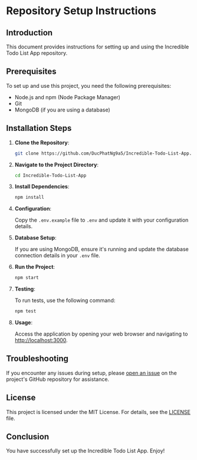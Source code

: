 # Repository Setup Instructions

## Introduction

This document provides instructions for setting up and using the Incredible Todo List App repository.

## Prerequisites

To set up and use this project, you need the following prerequisites:

- Node.js and npm (Node Package Manager)
- Git
- MongoDB (if you are using a database)

## Installation Steps

1. **Clone the Repository**:

    ```bash
    git clone https://github.com/DucPhatNg9a5/Incredible-Todo-List-App.git
    ```

2. **Navigate to the Project Directory**:

    ```bash
    cd Incredible-Todo-List-App
    ```

3. **Install Dependencies**:

    ```bash
    npm install
    ```

4. **Configuration**:

    Copy the `.env.example` file to `.env` and update it with your configuration details.

5. **Database Setup**:

    If you are using MongoDB, ensure it's running and update the database connection details in your `.env` file.

6. **Run the Project**:

    ```bash
    npm start
    ```

7. **Testing**:

    To run tests, use the following command:

    ```bash
    npm test
    ```

8. **Usage**:

    Access the application by opening your web browser and navigating to [http://localhost:3000](http://localhost:3000).

## Troubleshooting

If you encounter any issues during setup, please [open an issue](https://github.com/DucPhatNg9a5/Incredible-Todo-List-App/issues) on the project's GitHub repository for assistance.

## License

This project is licensed under the MIT License. For details, see the [LICENSE](LICENSE) file.

## Conclusion

You have successfully set up the Incredible Todo List App. Enjoy!